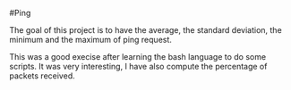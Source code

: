 #Ping

The goal of this project is to have the average, the standard deviation, the minimum and the maximum of ping request.

This was a good execise after learning the bash language to do some scripts. It was very interesting, I have also compute the percentage of packets received.
